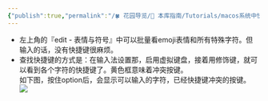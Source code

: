 ```yaml
---
{"publish":true,"permalink":"/🍀 花园导览/🧰 本库指南/Tutorials/macos系统中快捷输入各种特殊符号.md","title":"macos系统中快捷输入各种特殊符号","created":"2022-08-24","modified":"2023-03-14","cssclasses":""}
---
```


- 左上角的『edit - 表情与符号』中可以批量看emoji表情和所有特殊字符。但输入的话，没有快捷键很麻烦。
- 查找快捷键的方式是：在输入法设置那，启用虚拟键盘，接着用修饰键，就可以看到各个字符的快捷键了。黄色框意味着冲突按键。  
如下图，按住option后，会显示可以输入的字符，已经快捷键冲突的按键。  
![](https://img2.oldwinter.top/202208241840832.png)